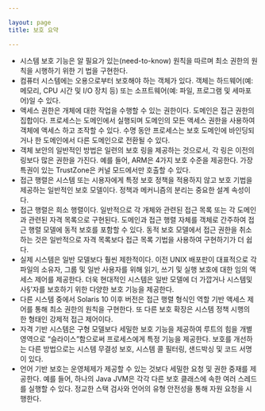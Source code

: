 ```yaml
---

layout: page
title: 보호 요약

---
```



- 시스템 보호 기능은 알 필요가 있는(need-to-know) 원칙을 따르며 최소 권한의 원칙을 시행하기 위한 기 법을 구현한다.
- 컴퓨터 시스템에는 오용으로부터 보호해야 하는 객체가 있다. 객체는 하드웨어(예:메모리, CPU 시간 및 I/O 장치 등) 또는 소프트웨어(예: 파일, 프로그램 및 세마포어)일 수 있다.
- 액세스 권한은 개체에 대한 작업을 수행할 수 있는 권한이다. 도메인은 접근 권한의 집합이다. 프로세스는 도메인에서 실행되며 도메인의 모든 액세스 권한을 사용하여 객체에 액세스 하고 조작할 수 있다. 수명 동안 프로세스는 보호 도메인에 바인딩되거나 한 도메인에서 다른 도메인으로 전환될 수 있다.
- 객체 보안의 일반적인 방법은 일련의 보호 링을 제공하는 것으로서, 각 링은 이전의 링보다 많은 권한을 가진다. 예를 들어, ARM은 4가지 보호 수준을 제공한다. 가장 특권이 있는 TrustZone은 커널 모드에서만 호출할 수 있다.
- 접근 행렬은 시스템 또는 시용자에게 특정 보호 정책을 적용하지 않고 보호 기법을 제공하는 일반적인 보호 모델이다. 정책과 메커니즘의 분리는 중요한 설계 속성이다.
- 접근 행렬은 희소 행렬이다. 일반적으로 각 개체와 관련된 접근 목록 또는 각 도메인과 관련된 자격 목록으로 구현된다. 도메인과 접근 행렬 자체를 객체로 간주하여 접근 행렬 모델에 동적 보호를 포함할 수 있다. 동적 보호 모델에서 접근 권한을 취소하는 것은 일반적으로 자격 목록보다 접근 목록 기법을 사용하여 구현하기가 더 쉽다.
- 실제 시스템은 일반 모델보다 훨씬 제한적이다. 이전 UNIX 배포판이 대표적으로 각 파일의 소유자, 그룹 및 일반 사용자를 위해 읽기, 쓰기 및 실행 보호에 대한 임의 액세스 제어를 제공한다. 더욱 현대적인 시스템은 일반 모델에 더 가깝거나 시스템및 사§'자를 보호하기 위한 다양한 보호 기능을 제공한다.
- 다른 시스템 중에서 Solaris 10 이후 버전은 접근 행렬 형식인 역할 기반 액세스 제어를 통해 최소 권한의 원칙을 구현한다. 또 다른 보호 확장은 시스템 정책 시행의 한 형태인 강제적 접근 제어이다.
- 자격 기반 시스템은 구형 모델보다 세밀한 보호 기능을 제공하여 루트의 힘을 개별영역으로 “슬라이스”함으로써 프로세스에게 특정 기능을 제공한다. 보호를 개선하는 다른 방법으로는 시스템 무결성 보호, 시스템 콜 필터링, 샌드박싱 및 코드 서명이 있다.
- 언어 기반 보호는 운영체제가 제공할 수 있는 것보다 세밀한 요청 및 권한 중재를 제공한다. 예를 들어, 하나의 Java JVM은 각각 다른 보호 클래스에 속한 여러 스레드를 실행할 수 있다. 정교한 스택 검사와 언어의 유형 안전성을 통해 자원 요청을 시행한다.